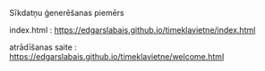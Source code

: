 Sīkdatņu ģenerēšanas piemērs

index.html :
https://edgarslabais.github.io/timeklavietne/index.html

atrādīšanas saite :
https://edgarslabais.github.io/timeklavietne/welcome.html
